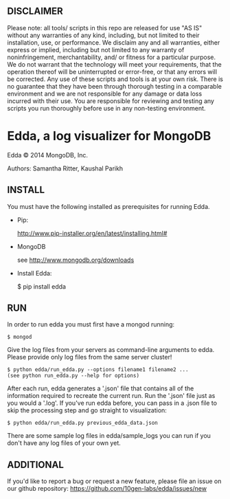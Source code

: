DISCLAIMER
----------
Please note: all tools/ scripts in this repo are released for use "AS IS" without any warranties of any kind, including, but not limited to their installation, use, or performance. We disclaim any and all warranties, either express or implied, including but not limited to any warranty of noninfringement, merchantability, and/ or fitness for a particular purpose. We do not warrant that the technology will meet your requirements, that the operation thereof will be uninterrupted or error-free, or that any errors will be corrected.
Any use of these scripts and tools is at your own risk. There is no guarantee that they have been through thorough testing in a comparable environment and we are not responsible for any damage or data loss incurred with their use.
You are responsible for reviewing and testing any scripts you run thoroughly before use in any non-testing environment.

Edda, a log visualizer for MongoDB
==================================

Edda © 2014 MongoDB, Inc.

Authors: Samantha Ritter, Kaushal Parikh

INSTALL
-------

You must have the following installed as prerequisites for running Edda.

+ Pip:

  http://www.pip-installer.org/en/latest/installing.html#

+ MongoDB

  see http://www.mongodb.org/downloads

+ Install Edda:

  $ pip install edda

RUN
---

In order to run edda you must first have a mongod running:

    $ mongod

Give the log files from your servers as command-line
arguments to edda.  Please provide only log files from the same server cluster!

	$ python edda/run_edda.py --options filename1 filename2 ...
	(see python run_edda.py --help for options)

After each run, edda generates a '.json' file that contains all of the information required to recreate the current run. Run the '.json' file just as you would a '.log'. 
If you've run edda before, you can pass in a .json file to skip the processing step and go straight to visualization:

    $ python edda/run_edda.py previous_edda_data.json

There are some sample log files in edda/sample_logs you can run
if you don't have any log files of your own yet.

ADDITIONAL
----------

If you'd like to report a bug or request a new feature,
please file an issue on our github repository:
https://github.com/10gen-labs/edda/issues/new
